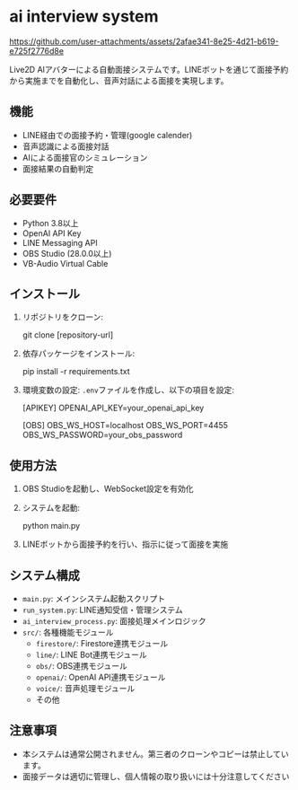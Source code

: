 # ai interview system




https://github.com/user-attachments/assets/2afae341-8e25-4d21-b619-e725f2776d8e




Live2D AIアバターによる自動面接システムです。LINEボットを通じて面接予約から実施までを自動化し、音声対話による面接を実現します。

## 機能

- LINE経由での面接予約・管理(google calender)
- 音声認識による面接対話
- AIによる面接官のシミュレーション
- 面接結果の自動判定

## 必要要件

- Python 3.8以上
- OpenAI API Key
- LINE Messaging API
- OBS Studio (28.0.0以上)
- VB-Audio Virtual Cable

## インストール

1. リポジトリをクローン:

    git clone [repository-url]

2. 依存パッケージをインストール:

    pip install -r requirements.txt

3. 環境変数の設定:
`.env`ファイルを作成し、以下の項目を設定:

    [APIKEY]
    OPENAI_API_KEY=your_openai_api_key

    [OBS]
    OBS_WS_HOST=localhost
    OBS_WS_PORT=4455
    OBS_WS_PASSWORD=your_obs_password

## 使用方法

1. OBS Studioを起動し、WebSocket設定を有効化

2. システムを起動:

    python main.py

3. LINEボットから面接予約を行い、指示に従って面接を実施

## システム構成

- `main.py`: メインシステム起動スクリプト
- `run_system.py`: LINE通知受信・管理システム
- `ai_interview_process.py`: 面接処理メインロジック
- `src/`: 各種機能モジュール
  - `firestore/`: Firestore連携モジュール
  - `line/`: LINE Bot連携モジュール
  - `obs/`: OBS連携モジュール
  - `openai/`: OpenAI API連携モジュール
  - `voice/`: 音声処理モジュール
  - その他

## 注意事項

- 本システムは通常公開されません。第三者のクローンやコピーは禁止しています。
- 面接データは適切に管理し、個人情報の取り扱いには十分注意してください
